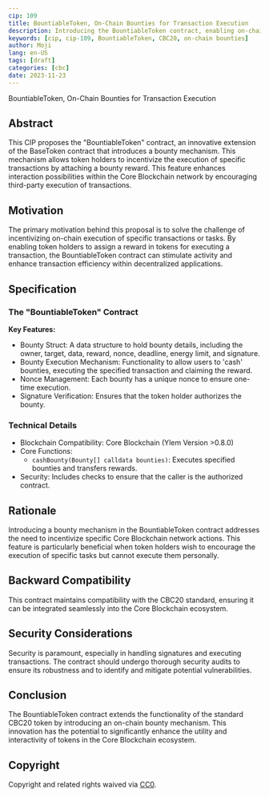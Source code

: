 ```yaml
---
cip: 109
title: BountiableToken, On-Chain Bounties for Transaction Execution
description: Introducing the BountiableToken contract, enabling on-chain bounties for transaction execution within CBC20 token ecosystems.
keywords: [cip, cip-109, BountiableToken, CBC20, on-chain bounties]
author: Moji
lang: en-US
tags: [draft]
categories: [cbc]
date: 2023-11-23
---
```


BountiableToken, On-Chain Bounties for Transaction Execution

<!--truncate-->

## Abstract

This CIP proposes the "BountiableToken" contract, an innovative extension of the BaseToken contract that introduces a bounty mechanism. This mechanism allows token holders to incentivize the execution of specific transactions by attaching a bounty reward. This feature enhances interaction possibilities within the Core Blockchain network by encouraging third-party execution of transactions.

## Motivation

The primary motivation behind this proposal is to solve the challenge of incentivizing on-chain execution of specific transactions or tasks. By enabling token holders to assign a reward in tokens for executing a transaction, the BountiableToken contract can stimulate activity and enhance transaction efficiency within decentralized applications.

## Specification

### The "BountiableToken" Contract

**Key Features:**

- Bounty Struct: A data structure to hold bounty details, including the owner, target, data, reward, nonce, deadline, energy limit, and signature.
- Bounty Execution Mechanism: Functionality to allow users to 'cash' bounties, executing the specified transaction and claiming the reward.
- Nonce Management: Each bounty has a unique nonce to ensure one-time execution.
- Signature Verification: Ensures that the token holder authorizes the bounty.

### Technical Details

- Blockchain Compatibility: Core Blockchain (Ylem Version >0.8.0)
- Core Functions:
    - `cashBounty(Bounty[] calldata bounties)`: Executes specified bounties and transfers rewards.
- Security: Includes checks to ensure that the caller is the authorized contract.

## Rationale

Introducing a bounty mechanism in the BountiableToken contract addresses the need to incentivize specific Core Blockchain network actions. This feature is particularly beneficial when token holders wish to encourage the execution of specific tasks but cannot execute them personally.

## Backward Compatibility

This contract maintains compatibility with the CBC20 standard, ensuring it can be integrated seamlessly into the Core Blockchain ecosystem.

## Security Considerations

Security is paramount, especially in handling signatures and executing transactions. The contract should undergo thorough security audits to ensure its robustness and to identify and mitigate potential vulnerabilities.

## Conclusion

The BountiableToken contract extends the functionality of the standard CBC20 token by introducing an on-chain bounty mechanism. This innovation has the potential to significantly enhance the utility and interactivity of tokens in the Core Blockchain ecosystem.

## Copyright

Copyright and related rights waived via [CC0](https://creativecommons.org/publicdomain/zero/1.0/).
